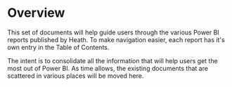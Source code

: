 # Overview

This set of documents will help guide users through the various Power BI reports published by Heath. To make navigation easier, each report has it's own entry in the Table of Contents.

The intent is to consolidate all the information that will help users get the most out of Power BI. As time allows, the existing documents that are scattered in various places will be moved here.

